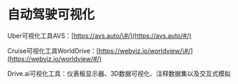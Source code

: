 # 自动驾驶可视化

Uber可视化工具AVS：[https://avs.auto/\#/](https://avs.auto/#/)

Cruise可视化工具WorldDrive：[https://webviz.io/worldview/\#/](https://webviz.io/worldview/#/)

Drive.ai可视化工具：仪表板显示器、3D数据可视化、注释数据集以及交互式模拟

